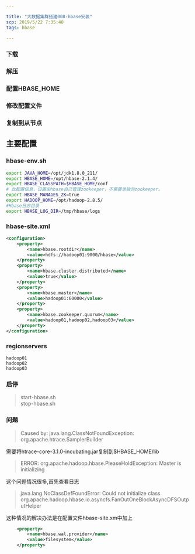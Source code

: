 ```yaml
---

title: "大数据集群搭建008-hbase安装"
scp: 2019/5/22 7:35:40
tags: hbase

---
```


### 下载
### 解压
### 配置HBASE_HOME
### 修改配置文件
### 复制到从节点
##  主要配置
### hbase-env.sh
```sh
export JAVA_HOME=/opt/jdk1.8.0_211/
export HBASE_HOME=/opt/hbase-2.1.4/
export HBASE_CLASSPATH=$HBASE_HOME/conf
# 此配置信息，设置由hbase自己管理zookeeper，不需要单独的zookeeper。
export HBASE_MANAGES_ZK=true
export HADOOP_HOME=/opt/hadoop-2.8.5/
#Hbase日志目录
export HBASE_LOG_DIR=/tmp/hbase/logs
```

### hbase-site.xml
```xml
<configuration>
	<property>
		<name>hbase.rootdir</name>
		<value>hdfs://hadoop01:9000/hbase</value>
	</property>
	<property>
		<name>hbase.cluster.distributed</name>
		<value>true</value>
	</property>
	<property>
		<name>hbase.master</name>
		<value>hadoop01:60000</value>
	</property>
	<property>
		<name>hbase.zookeeper.quorum</name>
		<value>hadoop01,hadoop02,hadoop03</value>
	</property>
</configuration>
```
### regionservers
```
hadoop01
hadoop02
hadoop03
```
### 启停
>start-hbase.sh  
stop-hbase.sh   

### 问题
>Caused by: java.lang.ClassNotFoundException: org.apache.htrace.SamplerBuilder  

需要将htrace-core-3.1.0-incubating.jar复制到$HBASE_HOME/lib  
>ERROR: org.apache.hadoop.hbase.PleaseHoldException: Master is initializing  

这个问题情况很多,首先查看日志  

>java.lang.NoClassDefFoundError: Could not initialize class org.apache.hadoop.hbase.io.asyncfs.FanOutOneBlockAsyncDFSOutputHelper  

这种情况的解决办法是在配置文件hbase-site.xm中加上
```xml
	<property>
		<name>hbase.wal.provider</name>
		<value>filesystem</value>
	</property>
```
